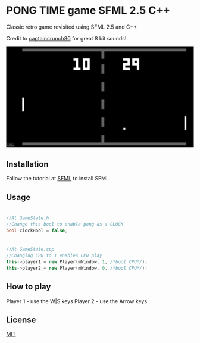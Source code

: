 # PONG TIME game SFML 2.5 C++

Classic retro game revisited using SFML 2.5 and C++

Credit to [captaincrunch80](https://opengameart.org/content/3-ping-pong-sounds-8-bit-style) for great 8 bit sounds!

![Pong Time](time.JPG)

## Installation

Follow the tutorial at [SFML](https://www.sfml-dev.org/tutorials/2.5/start-vc.php) to install SFML.

## Usage

```c++

//At GameState.h
//Change this bool to enable pong as a CLOCK
bool clockBool = false;


//At GameState.cpp
//Changing CPU to 1 enables CPU play
this->player1 = new Player(mWindow, 1, /*bool CPU*/);
this->player2 = new Player(mWindow, 0, /*bool CPU*/);

```

## How to play

Player 1 - use the W|S keys
Player 2 - use the Arrow keys

## License
[MIT](https://choosealicense.com/licenses/mit/)
